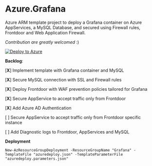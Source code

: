 # Azure.Grafana

Azure ARM template project to deploy a Grafana container on Azure AppServices, a MySQL Database, and secured using Firewall rules, Frontdoor and Web Application Firewall.

*Contribution are greatly welcomed* :)

[![Deploy to Azure](https://azurecomcdn.azureedge.net/mediahandler/acomblog/media/Default/blog/deploybutton.png)](https://azuredeploy.net/)

**Backlog**:

[**X**] Implement template with Grafana container and MySQL

[**X**] Secure MySQL connection with SSL and Firewall rules

[**X**] Deploy Frontdoor with WAF prevention policies tailored for Grafana

[**X**] Secure AppService to accept traffic only from Frontdoor

[**X**] Add Azure AD Authentication

[ ] Secure AppService to accept traffic only from Frontdoor specific instance

[ ] Add Diagnostic logs to Frontdoor, AppServices and MySQL

**Deployment**
```
New-AzResourceGroupDeployment -ResourceGroupName "Grafana" -TemplateFile "azuredeploy.json" -TemplateParameterFile "azuredeploy.parameters.json"
```

